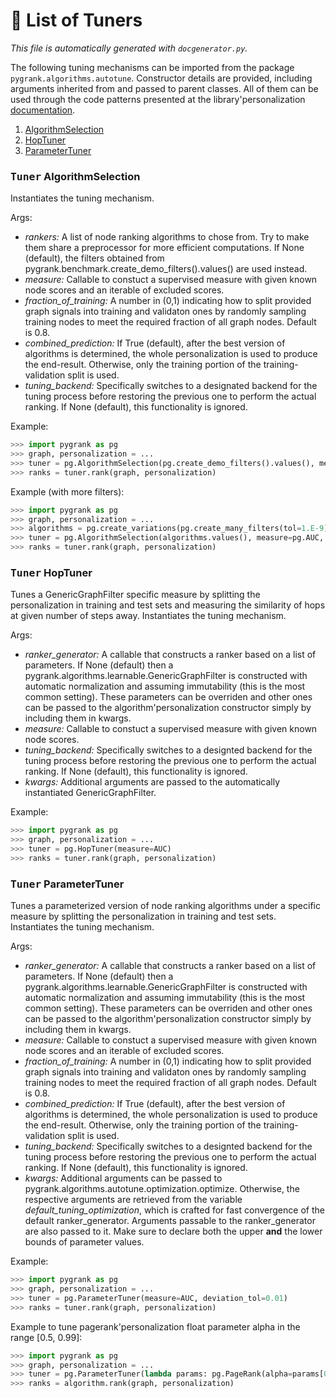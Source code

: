 # :scroll: List of Tuners
*This file is automatically generated with `docgenerator.py`.*

The following tuning mechanisms can be imported from the package `pygrank.algorithms.autotune`.
Constructor details are provided, including arguments inherited from and passed to parent classes.
All of them can be used through the code patterns presented at the library'personalization [documentation](documentation.md#autotune).  
1. [AlgorithmSelection](#tuner-algorithmselection)
2. [HopTuner](#tuner-hoptuner)
3. [ParameterTuner](#tuner-parametertuner)

### <kbd>Tuner</kbd> AlgorithmSelection
 
Instantiates the tuning mechanism. 

Args: 
 * *rankers:* A list of node ranking algorithms to chose from. Try to make them share a preprocessor for more efficient computations. If None (default), the filters obtained from pygrank.benchmark.create_demo_filters().values() are used instead. 
 * *measure:* Callable to constuct a supervised measure with given known node scores and an iterable of excluded scores. 
 * *fraction_of_training:* A number in (0,1) indicating how to split provided graph signals into training and validaton ones by randomly sampling training nodes to meet the required fraction of all graph nodes. Default is 0.8. 
 * *combined_prediction:* If True (default), after the best version of algorithms is determined, the whole personalization is used to produce the end-result. Otherwise, only the training portion of the training-validation split is used. 
 * *tuning_backend:* Specifically switches to a designated backend for the tuning process before restoring the previous one to perform the actual ranking. If None (default), this functionality is ignored. 

Example:

```python 
>>> import pygrank as pg 
>>> graph, personalization = ... 
>>> tuner = pg.AlgorithmSelection(pg.create_demo_filters().values(), measure=pg.AUC, deviation_tol=0.01) 
>>> ranks = tuner.rank(graph, personalization) 
```


Example (with more filters):

```python 
>>> import pygrank as pg 
>>> graph, personalization = ... 
>>> algorithms = pg.create_variations(pg.create_many_filters(tol=1.E-9), pg.create_many_variation_types()) 
>>> tuner = pg.AlgorithmSelection(algorithms.values(), measure=pg.AUC, deviation_tol=0.01) 
>>> ranks = tuner.rank(graph, personalization) 
```


### <kbd>Tuner</kbd> HopTuner

Tunes a GenericGraphFilter specific measure by splitting the personalization 
in training and test sets and measuring the similarity of hops at given number of steps 
away. 
Instantiates the tuning mechanism. 

Args: 
 * *ranker_generator:* A callable that constructs a ranker based on a list of parameters. If None (default) then a pygrank.algorithms.learnable.GenericGraphFilter is constructed with automatic normalization and assuming immutability (this is the most common setting). These parameters can be overriden and other ones can be passed to the algorithm'personalization constructor simply by including them in kwargs. 
 * *measure:* Callable to constuct a supervised measure with given known node scores. 
 * *tuning_backend:* Specifically switches to a designted backend for the tuning process before restoring the previous one to perform the actual ranking. If None (default), this functionality is ignored. 
 * *kwargs:* Additional arguments are passed to the automatically instantiated GenericGraphFilter. 

Example:

```python 
>>> import pygrank as pg 
>>> graph, personalization = ... 
>>> tuner = pg.HopTuner(measure=AUC) 
>>> ranks = tuner.rank(graph, personalization) 
```


### <kbd>Tuner</kbd> ParameterTuner

Tunes a parameterized version of node ranking algorithms under a specific measure by splitting the personalization 
in training and test sets. 
Instantiates the tuning mechanism. 

Args: 
 * *ranker_generator:* A callable that constructs a ranker based on a list of parameters. If None (default) then a pygrank.algorithms.learnable.GenericGraphFilter is constructed with automatic normalization and assuming immutability (this is the most common setting). These parameters can be overriden and other ones can be passed to the algorithm'personalization constructor simply by including them in kwargs. 
 * *measure:* Callable to constuct a supervised measure with given known node scores and an iterable of excluded scores. 
 * *fraction_of_training:* A number in (0,1) indicating how to split provided graph signals into training and validaton ones by randomly sampling training nodes to meet the required fraction of all graph nodes. Default is 0.8. 
 * *combined_prediction:* If True (default), after the best version of algorithms is determined, the whole personalization is used to produce the end-result. Otherwise, only the training portion of the training-validation split is used. 
 * *tuning_backend:* Specifically switches to a designted backend for the tuning process before restoring the previous one to perform the actual ranking. If None (default), this functionality is ignored. 
 * *kwargs:* Additional arguments can be passed to pygrank.algorithms.autotune.optimization.optimize. Otherwise, the respective arguments are retrieved from the variable *default_tuning_optimization*, which is crafted for fast convergence of the default ranker_generator. Arguments passable to the ranker_generator are also passed to it. Make sure to declare both the upper **and** the lower bounds of parameter values. 

Example:

```python 
>>> import pygrank as pg 
>>> graph, personalization = ... 
>>> tuner = pg.ParameterTuner(measure=AUC, deviation_tol=0.01) 
>>> ranks = tuner.rank(graph, personalization) 
```


Example to tune pagerank'personalization float parameter alpha in the range [0.5, 0.99]:

```python 
>>> import pygrank as pg 
>>> graph, personalization = ... 
>>> tuner = pg.ParameterTuner(lambda params: pg.PageRank(alpha=params[0]), measure=AUC, deviation_tol=0.01, max_vals=[0.99], min_vals=[0.5]) 
>>> ranks = algorithm.rank(graph, personalization) 
```

